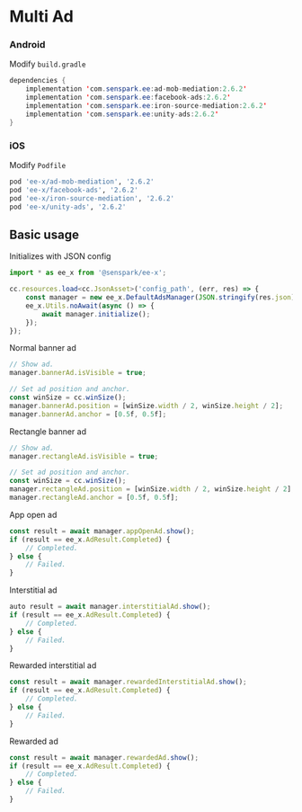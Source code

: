 # Multi Ad
### Android
Modify `build.gradle`
```java
dependencies {
    implementation 'com.senspark.ee:ad-mob-mediation:2.6.2'
    implementation 'com.senspark.ee:facebook-ads:2.6.2'
    implementation 'com.senspark.ee:iron-source-mediation:2.6.2'
    implementation 'com.senspark.ee:unity-ads:2.6.2'
}
```

### iOS
Modify `Podfile`
```ruby
pod 'ee-x/ad-mob-mediation', '2.6.2'
pod 'ee-x/facebook-ads', '2.6.2'
pod 'ee-x/iron-source-mediation', '2.6.2'
pod 'ee-x/unity-ads', '2.6.2'
```

## Basic usage
Initializes with JSON config
```ts
import * as ee_x from '@senspark/ee-x';

cc.resources.load<cc.JsonAsset>('config_path', (err, res) => {
    const manager = new ee_x.DefaultAdsManager(JSON.stringify(res.json));
    ee_x.Utils.noAwait(async () => {
        await manager.initialize();
    });
});
```

Normal banner ad
```ts
// Show ad.
manager.bannerAd.isVisible = true;

// Set ad position and anchor.
const winSize = cc.winSize();
manager.bannerAd.position = [winSize.width / 2, winSize.height / 2];
manager.bannerAd.anchor = [0.5f, 0.5f];
```

Rectangle banner ad
```ts
// Show ad.
manager.rectangleAd.isVisible = true;

// Set ad position and anchor.
const winSize = cc.winSize();
manager.rectangleAd.position = [winSize.width / 2, winSize.height / 2];
manager.rectangleAd.anchor = [0.5f, 0.5f];
```

App open ad
```ts
const result = await manager.appOpenAd.show();
if (result == ee_x.AdResult.Completed) {
    // Completed.
} else {
    // Failed.
}
```

Interstitial ad
```ts
auto result = await manager.interstitialAd.show();
if (result == ee_x.AdResult.Completed) {
    // Completed.
} else {
    // Failed.
}
```

Rewarded interstitial ad
```ts
const result = await manager.rewardedInterstitialAd.show();
if (result == ee_x.AdResult.Completed) {
    // Completed.
} else {
    // Failed.
}
```

Rewarded ad
```ts
const result = await manager.rewardedAd.show();
if (result == ee_x.AdResult.Completed) {
    // Completed.
} else {
    // Failed.
}
```